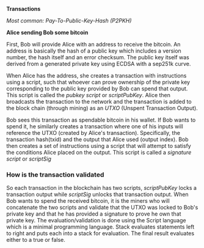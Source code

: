 **Transactions**

*Most common: Pay-To-Public-Key-Hash (P2PKH)*

**Alice sending Bob some bitcoin**

First, Bob will provide Alice with an address to receive the bitcoin. An address is basically the hash of a public key which includes a version number, the hash itself and an error checksum. The public key itself was derived from a generated private key using ECDSA with a sep251k curve.

When Alice has the address, she creates a transaction with instructions using a script, such that whoever can prove ownership of the private key corresponding to the public key provided by Bob can spend that output. This script is called the *pubkey script* or *scriptPubKey*.
Alice then broadcasts the transaction to the network and the transaction is added to the block chain (through mining) as an *UTXO* (Unspent Transaction Output). 

Bob sees this transaction as spendable bitcoin in his wallet. If Bob wants to spend it, he similarly creates a transaction where one of his inputs will reference the UTXO (created by Alice's transaction). Specifically, the transaction hash(txid) and the output that Alice used (output index). 
Bob then creates a set of instructions using a script that will attempt to satisfy the conditions Alice placed on the output. This script is called a *signature script* or *scriptSig*

### How is the transaction validated

So each transaction in the blockchain has two scripts, *scriptPubKey* locks a transaction output while *scriptSig* unlocks that transaction output.  When Bob wants to spend the received bitcoin, it is the miners who will concatenate the two scripts and validate that the UTXO was locked to Bob's private key and that he has provided a signature to prove he own that private key. The evaluation/validation is done using the Script language which is a minimal programming language.
Stack evaluates statements left to right and puts each into a stack for evaluation. The final result evaluates either to a true or false.

